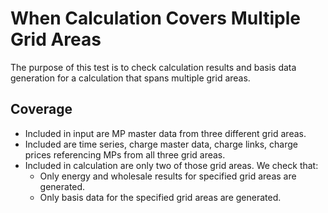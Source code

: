 # When Calculation Covers Multiple Grid Areas

The purpose of this test is to check calculation results and basis data generation for a calculation that spans multiple grid areas.

## Coverage

- Included in input are MP master data from three different grid areas.
- Included are time series, charge master data, charge links, charge prices referencing MPs from all three grid areas.
- Included in calculation are only two of those grid areas. We check that:
    - Only energy and wholesale results for specified grid areas are generated.
    - Only basis data for the specified grid areas are generated.